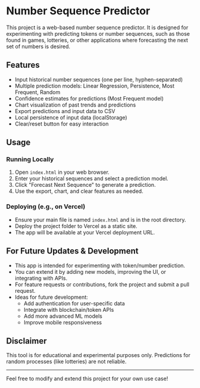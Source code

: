 # Number Sequence Predictor

This project is a web-based number sequence predictor. It is designed for experimenting with predicting tokens or number sequences, such as those found in games, lotteries, or other applications where forecasting the next set of numbers is desired.

## Features
- Input historical number sequences (one per line, hyphen-separated)
- Multiple prediction models: Linear Regression, Persistence, Most Frequent, Random
- Confidence estimates for predictions (Most Frequent model)
- Chart visualization of past trends and predictions
- Export predictions and input data to CSV
- Local persistence of input data (localStorage)
- Clear/reset button for easy interaction

## Usage

### Running Locally
1. Open `index.html` in your web browser.
2. Enter your historical sequences and select a prediction model.
3. Click "Forecast Next Sequence" to generate a prediction.
4. Use the export, chart, and clear features as needed.

### Deploying (e.g., on Vercel)
- Ensure your main file is named `index.html` and is in the root directory.
- Deploy the project folder to Vercel as a static site.
- The app will be available at your Vercel deployment URL.

## For Future Updates & Development
- This app is intended for experimenting with token/number prediction.
- You can extend it by adding new models, improving the UI, or integrating with APIs.
- For feature requests or contributions, fork the project and submit a pull request.
- Ideas for future development:
  - Add authentication for user-specific data
  - Integrate with blockchain/token APIs
  - Add more advanced ML models
  - Improve mobile responsiveness

## Disclaimer
This tool is for educational and experimental purposes only. Predictions for random processes (like lotteries) are not reliable.

---

Feel free to modify and extend this project for your own use case! 